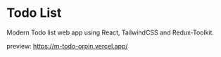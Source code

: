 # Todo List

Modern Todo list web app using React, TailwindCSS and Redux-Toolkit.

preview: https://m-todo-orpin.vercel.app/

